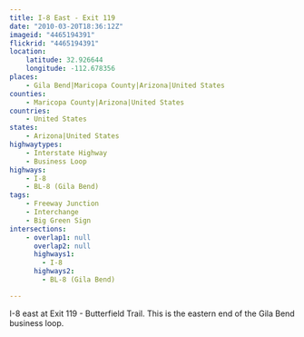 ```yaml
---
title: I-8 East - Exit 119
date: "2010-03-20T18:36:12Z"
imageid: "4465194391"
flickrid: "4465194391"
location:
    latitude: 32.926644
    longitude: -112.678356
places:
    - Gila Bend|Maricopa County|Arizona|United States
counties:
    - Maricopa County|Arizona|United States
countries:
    - United States
states:
    - Arizona|United States
highwaytypes:
    - Interstate Highway
    - Business Loop
highways:
    - I-8
    - BL-8 (Gila Bend)
tags:
    - Freeway Junction
    - Interchange
    - Big Green Sign
intersections:
    - overlap1: null
      overlap2: null
      highways1:
        - I-8
      highways2:
        - BL-8 (Gila Bend)

---
```

I-8 east at Exit 119 - Butterfield Trail.  This is the eastern end of the Gila Bend business loop.